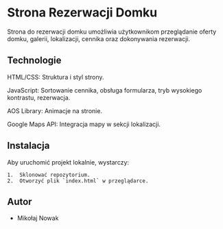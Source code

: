 # Strona Rezerwacji Domku

Strona do rezerwacji domku umożliwia użytkownikom przeglądanie oferty domku, galerii, lokalizacji, cennika oraz dokonywania rezerwacji.

## Technologie

HTML/CSS: Struktura i styl strony.

JavaScript: Sortowanie cennika, obsługa formularza, tryb wysokiego kontrastu, rezerwacja.

AOS Library: Animacje na stronie.

Google Maps API: Integracja mapy w sekcji lokalizacji.

## Instalacja

Aby uruchomić projekt lokalnie, wystarczy:

    1.  Sklonować repozytorium.
    2.  Otworzyć plik `index.html` w przeglądarce.

## Autor

* Mikołaj Nowak
